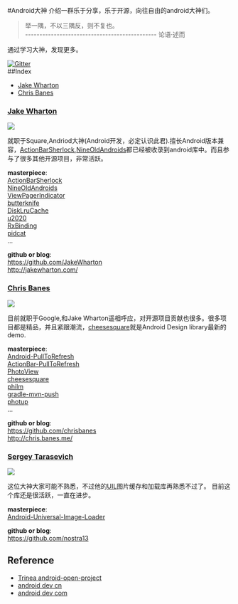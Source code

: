 #Android大神
介绍一群乐于分享，乐于开源，向往自由的android大神们。
> 举一隅，不以三隅反，则不复也。<br>
> ---------------------------------------------- 论语·述而

通过学习大神，发现更多。

[![Gitter](https://badges.gitter.im/Join%20Chat.svg)](https://gitter.im/yeungeek/awesome-android-libraries?utm_source=badge&utm_medium=badge&utm_campaign=pr-badge)  
##Index
* [Jake Wharton](#jake-wharton)
* [Chris Banes](#chris-banes)

### [Jake Wharton](https://github.com/JakeWharton)
![](https://avatars0.githubusercontent.com/u/66577?v=3&s=188)  

就职于Square,Andriod大神(Android开发，必定认识此君).擅长Android版本兼容，[ActionBarSherlock](https://github.com/JakeWharton/ActionBarSherlock),[NineOldAndroids](https://github.com/JakeWharton/NineOldAndroids)都已经被收录到android库中。而且参与了很多其他开源项目，非常活跃。

**masterpiece**:  
[ActionBarSherlock](https://github.com/JakeWharton/ActionBarSherlock) <br/>    [NineOldAndroids](https://github.com/JakeWharton/NineOldAndroids)<br/>
[ViewPagerIndicator](https://github.com/JakeWharton/ViewPagerIndicator)<br/>
[butterknife](https://github.com/JakeWharton/butterknife)<br/>
[DiskLruCache](https://github.com/JakeWharton/DiskLruCache)<br/>
[u2020](https://github.com/JakeWharton/u2020)<br/>
[RxBinding](https://github.com/JakeWharton/RxBinding)<br/>
[pidcat](https://github.com/JakeWharton/pidcat)<br/>
...

**github or blog**:  
https://github.com/JakeWharton  
http://jakewharton.com/

### [Chris Banes](https://github.com/chrisbanes)
![](https://avatars1.githubusercontent.com/u/227486?v=3&s=188)  

目前就职于Google,和Jake Wharton遥相呼应，对开源项目贡献也很多。很多项目都是精品，并且紧跟潮流，[cheesesquare](https://github.com/chrisbanes/cheesesquare)就是Android Design library最新的demo.

**masterpiece**:  
[Android-PullToRefresh](https://github.com/chrisbanes/Android-PullToRefresh) <br/>
[ActionBar-PullToRefresh](https://github.com/chrisbanes/ActionBar-PullToRefresh) <br/>
[PhotoView](https://github.com/chrisbanes/PhotoView) <br/>
[cheesesquare](https://github.com/chrisbanes/cheesesquare) <br/>
[philm](https://github.com/chrisbanes/philm) <br/>
[gradle-mvn-push](https://github.com/chrisbanes/gradle-mvn-push) <br/>
[photup](https://github.com/chrisbanes/photup) <br/>
...

**github or blog**:  
https://github.com/chrisbanes  
http://chris.banes.me/

### [Sergey Tarasevich](https://github.com/nostra13)
![](https://avatars3.githubusercontent.com/u/1223348?v=3&s=188)

这位大神大家可能不熟悉，不过他的[UIL](https://github.com/nostra13/Android-Universal-Image-Loader)图片缓存和加载库再熟悉不过了。
目前这个库还是很活跃，一直在进步。

**masterpiece**:  
[Android-Universal-Image-Loader](https://github.com/nostra13/Android-Universal-Image-Loader) <br/>

**github or blog**:  
https://github.com/nostra13

## Reference
*  [Trinea android-open-project](https://github.com/Trinea/android-open-project)
*  [android dev cn](https://github.com/android-cn/android-dev-cn)
*  [android dev com](https://github.com/android-cn/android-dev-com)
